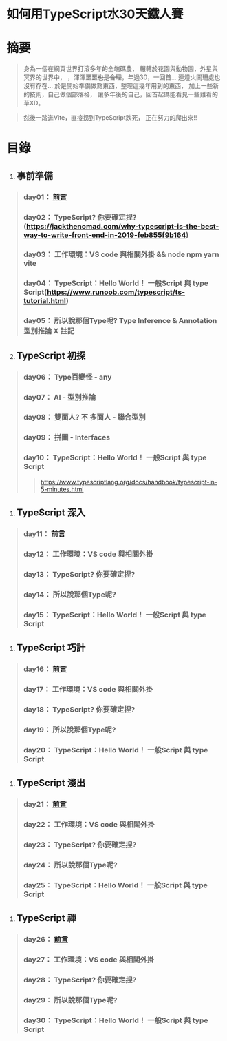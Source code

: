 # 如何用TypeScript水30天鐵人賽

# 摘要
> 身為一個在網頁世界打滾多年的全端碼農，
> 輾轉於花園與動物園，外星與冥界的世界中，
> ，渾渾噩噩~~也是合理~~，年過30，一回首...
> 連燈火闌珊處也沒有存在...
> 於是開始準備做點東西，整理這幾年用到的東西，
> 加上一些新的技術，自己做個部落格，
> 讓多年後的自己，回首起碼能看見一些難看的草XD。

> 然後一踏進Vite，直接拐到TypeScript跌死，
> 正在努力的爬出來!!


# 目錄

1. ## 事前準備
> ### day01： [前言](https://tw.alphacamp.co/blog/most-in-demand-programming-language(參考))
> ### day02： TypeScript? 你要確定捏? (https://jackthenomad.com/why-typescript-is-the-best-way-to-write-front-end-in-2019-feb855f9b164)
> ### day03： 工作環境：VS code 與相關外掛 && node npm yarn vite
> ### day04： TypeScript：Hello World！ 一般Script 與 type Script(https://www.runoob.com/typescript/ts-tutorial.html)
> ### day05： 所以說那個Type呢? Type Inference & Annotation 型別推論 X 註記

2. ## TypeScript 初探
> ### day06： Type百變怪 - any
> ### day07： AI - 型別推論
> ### day08： 雙面人? 不 多面人 - 聯合型別
> ### day09： 拼圖 - Interfaces
> ### day10： TypeScript：Hello World！ 一般Script 與 type Script
> > https://www.typescriptlang.org/docs/handbook/typescript-in-5-minutes.html

1. ## TypeScript 深入
> ### day11： [前言](https://tw.alphacamp.co/blog/most-in-demand-programming-language(參考))
> ### day12： 工作環境：VS code 與相關外掛
> ### day13： TypeScript? 你要確定捏?
> ### day14： 所以說那個Type呢?
> ### day15： TypeScript：Hello World！ 一般Script 與 type Script

1. ## TypeScript 巧計
> ### day16： [前言](https://tw.alphacamp.co/blog/most-in-demand-programming-language(參考))
> ### day17： 工作環境：VS code 與相關外掛
> ### day18： TypeScript? 你要確定捏?
> ### day19： 所以說那個Type呢?
> ### day20： TypeScript：Hello World！ 一般Script 與 type Script

1. ## TypeScript 淺出
> ### day21： [前言](https://tw.alphacamp.co/blog/most-in-demand-programming-language(參考))
> ### day22： 工作環境：VS code 與相關外掛
> ### day23： TypeScript? 你要確定捏?
> ### day24： 所以說那個Type呢?
> ### day25： TypeScript：Hello World！ 一般Script 與 type Script

1. ## TypeScript 禪
> ### day26： [前言](https://tw.alphacamp.co/blog/most-in-demand-programming-language(參考))
> ### day27： 工作環境：VS code 與相關外掛
> ### day28： TypeScript? 你要確定捏?
> ### day29： 所以說那個Type呢?
> ### day30： TypeScript：Hello World！ 一般Script 與 type Script


